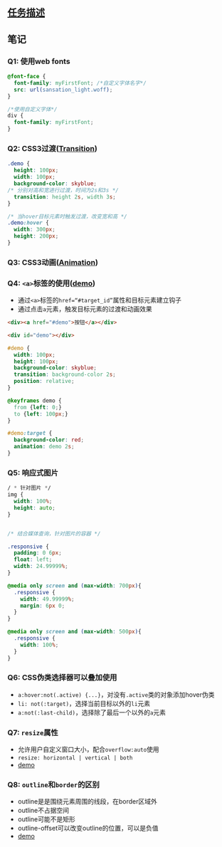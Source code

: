 ## [任务描述](http://ife.baidu.com/course/detail/id/117)

## 笔记

### Q1: 使用web fonts
```css
@font-face {
  font-family: myFirstFont; /*自定义字体名字*/
  src: url(sansation_light.woff);
}

/*使用自定义字体*/
div {
  font-family: myFirstFont;
}
```

### Q2: CSS3过渡([Transition](https://codepen.io/hope0821/pen/xLQWYw?editors=1100#0))
```css
.demo {
  height: 100px;
  width: 100px;
  background-color: skyblue;
/* 分别对高和宽进行过渡，时间为2s和3s */
  transition: height 2s, width 3s;
}

/* 当hover目标元素时触发过渡，改变宽和高 */
.demo:hover {
  width: 300px;
  height: 200px;
}
```


### Q3: CSS3动画([Animation](https://codepen.io/hope0821/pen/QMJmxJ?editors=1100))

### Q4: `<a>`标签的使用([demo](https://codepen.io/hope0821/pen/dzQmQv?editors=1100#0))
- 通过`<a>`标签的`href=“#target_id”`属性和目标元素建立钩子
- 通过点击`a`元素，触发目标元素的过渡和动画效果
```html
<div><a href="#demo">按钮</a></div>

<div id="demo"></div>
```

```css
#demo {
  width: 100px;
  height: 100px;
  background-color: skyblue;
  transition: background-color 2s;
  position: relative;
}

@keyframes demo {
  from {left: 0;}
  to {left: 100px;}
}

#demo:target {
  background-color: red;
  animation: demo 2s;
}
```

### Q5: 响应式图片
```css
/ * 针对图片 */
img {
  width: 100%;
  height: auto;
}


/* 结合媒体查询，针对图片的容器 */

.responsive {
  padding: 0 6px;
  float: left;
  width: 24.99999%;
}

@media only screen and (max-width: 700px){
  .responsive {
    width: 49.99999%;
    margin: 6px 0;
  }
}

@media only screen and (max-width: 500px){
  .responsive {
    width: 100%;
  }
}

```

### Q6: CSS伪类选择器可以叠加使用
- `a:hover:not(.active) {...}`，对没有`.active`类的对象添加hover伪类
- `li: not(:target)`，选择当前目标以外的`li`元素
- `a:not(:last-child)`，选择除了最后一个以外的`a`元素

### Q7: `resize`属性
- 允许用户自定义窗口大小，配合`overflow:auto`使用
- `resize: horizontal | vertical | both`
- [demo](https://www.w3schools.com/css/tryit.asp?filename=trycss3_resize)

### Q8: `outline`和`border`的区别
- outline是是围绕元素周围的线段，在border区域外
- outline不占据空间
- outline可能不是矩形
- outline-offset可以改变outline的位置，可以是负值
- [demo](https://www.w3schools.com/css/tryit.asp?filename=trycss3_outline-offset)